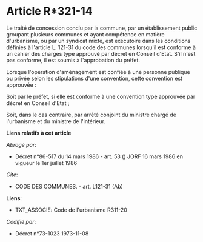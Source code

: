 # Article R*321-14

Le traité de concession conclu par la commune, par un établissement public groupant plusieurs communes et ayant compétence en
matière d'urbanisme, ou par un syndicat mixte, est exécutoire dans les conditions définies à l'article L. 121-31 du code des
communes lorsqu'il est conforme à un cahier des charges type approuvé par décret en Conseil d'Etat. S'il n'est pas conforme,
il est soumis à l'approbation du préfet.

Lorsque l'opération d'aménagement est confiée à une personne publique ou privée selon les stipulations d'une convention,
cette convention est approuvée :

Soit par le préfet, si elle est conforme à une convention type approuvée par décret en Conseil d'Etat ;

Soit, dans le cas contraire, par arrêté conjoint du ministre chargé de l'urbanisme et du ministre de l'intérieur.

**Liens relatifs à cet article**

_Abrogé par_:

  - Décret n°86-517 du 14 mars 1986 - art. 53 () JORF 16 mars 1986 en vigueur le 1er juillet 1986

_Cite_:

  - CODE DES COMMUNES. - art. L121-31 (Ab)

**Liens**:

  - TXT_ASSOCIE: Code de l'urbanisme R311-20

_Codifié par_:

  - Décret n°73-1023 1973-11-08
